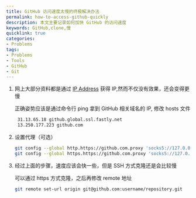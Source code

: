```yaml
---
title: GitHub 访问速度太慢的终极解决办法
permalink: how-to-access-github-quickly
description: 本文主要记录如何加快 GitHub 的访问速度
keywords: GitHub,clone,慢
quicklink: true
categories:
- Problems
tags:
- Problems
- Tools
- GitHub
- Git
---
```


1. 网上大部分资料都是通过 [IP Address](https://www.ipaddress.com/) 获得 IP,然而不仅没有效果，还会变得更慢

   正确姿势应该是通过命令行 ping 拿到 GitHub 相关域名的 IP, 修改 hosts 文件

   ```bash
    31.13.65.18 github.global.ssl.fastly.net
    13.250.177.223 github.com
   ```

2. 设置代理（可选）

    ```bash
    git config --global http.https://github.com.proxy 'socks5://127.0.0.1:1080'
    git config --global https.https://github.com.proxy 'socks5://127.0.0.1:1080'
    ```

3. 经过上面的步骤，速度应该会快一些，但是 SSH 方式克隆还是会比较慢

    可以通过 https 方式克隆，之后再修改 remote 地址

    ```bash
    git remote set-url origin git@github.com:username/repository.git
    ```